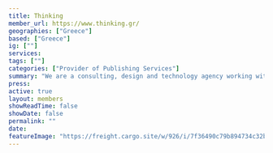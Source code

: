 ```yaml
---
title: Thinking
member_url: https://www.thinking.gr/
geographies: ["Greece"]
based: ["Greece"]
ig: [""] 
services: 
tags: [""]
categories: ["Provider of Publishing Services"]
summary: "We are a consulting, design and technology agency working with publishers, bookstores, and cultural institutions in their digital transformation since 2009. Bringing together expertise in business strategy, marketing, design, content, web applications, and production, we support our customers in reimagining their future. Based in Athens, Greece, we work with publishers and cultural institutions both locally and internationally"
press:
active: true
layout: members
showReadTime: false
showDate: false
permalink: ""
date:
featureImage: "https://freight.cargo.site/w/926/i/7f36490c79b894734c32b24dfe6b2eae1dd60ec466bcde7d76148b9c5e187fb6/thinking-logo-2022-PRESS.png"
---
```

